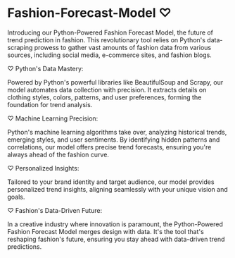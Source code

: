 # Fashion-Forecast-Model ♡

Introducing our Python-Powered Fashion Forecast Model, the future of trend prediction in fashion. This revolutionary tool relies on Python's data-scraping prowess to gather vast amounts of fashion data from various sources, including social media, e-commerce sites, and fashion blogs.

♡ Python's Data Mastery:

Powered by Python's powerful libraries like BeautifulSoup and Scrapy, our model automates data collection with precision. It extracts details on clothing styles, colors, patterns, and user preferences, forming the foundation for trend analysis.

♡ Machine Learning Precision:

Python's machine learning algorithms take over, analyzing historical trends, emerging styles, and user sentiments. By identifying hidden patterns and correlations, our model offers precise trend forecasts, ensuring you're always ahead of the fashion curve.

♡ Personalized Insights:

Tailored to your brand identity and target audience, our model provides personalized trend insights, aligning seamlessly with your unique vision and goals.

♡ Fashion's Data-Driven Future:

In a creative industry where innovation is paramount, the Python-Powered Fashion Forecast Model merges design with data. It's the tool that's reshaping fashion's future, ensuring you stay ahead with data-driven trend predictions.
